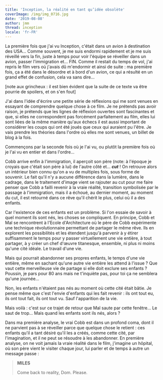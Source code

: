 ```yaml
---
title: 'Inception, la réalité en tant qu’idée obsolète'
coverImage: /img/img_0716.jpg
date: '2019-08-08'
author: jmm
thread: inception
locale: 'fr-FR'
---
```


La première fois que j'ai vu Inception, c'était dans un avion à destination des USA... Comme souvent, je me suis endormi rapidement et je me suis réveillé vers la fin, juste à temps pour voir l'équipe se réveiller dans un avion, passer l'immigration et... FIN. Comme il restait du temps de vol, j'ai repris le film vers où j'avais dû m'endormir et ainsi de suite : ma première fois, ça a été dans le désordre et à bord d'un avion, ce qui a résulté en un grand effet de confusion, cela va sans dire...

[note aux grincheux : il est bien évident que la suite de ce texte va être pourrie de spoilers, et on s'en fout]

J'ai dans l'idée d'écrire une petite série de réflexions qui me sont venues en essayant de comprendre quelque chose à ce film. Je ne prétends pas avoir raison, je prétends que les lignes de réflexion ouvertes sont fascinantes et que, si elles ne correspondent pas forcément parfaitement au film, elles lui sont liées de la même manière qu'aux échecs il est aussi important de considérer les coups qui ont été joués que ceux qui auraient pu l'être. Je vais prendre les théories dans l'ordre où elles me sont venues, un billet de blog à la fois.

Commençons par la seconde fois où je l'ai vu, ou plutôt la première fois où je l'ai vu en entier et dans l'ordre...

Cobb arrive enfin à l'immigration, il aperçoit son père (note: à l'époque je croyais que c'était son père à lui) de l'autre côté et... ***cut*** ! On retrouve alors un intérieur bien connu qu'on a vu de multiples fois, sous forme de souvenir. Le fait qu'il n'y a aucune différence dans la lumière, dans le cadrage, dans le traitement d'image vient se rajouter au cut pour me faire penser que Cobb a failli revenir à la vraie réalité, transition symbolisée par le passage à l'immigration, mais il a échoué, au dernier moment, au moment du cut, il est retourné dans ce rêve qu'il chérit le plus, celui où il a des enfants.

Car l'existence de ces enfants est un problème. Si l'on essaie de savoir à quel moment ils sont nés, les choses se compliquent. En principe, Cobb et Mal se rencontrent à l'Ecole d'Architecture où le père de Cobb expérimente une technique révolutionnaire permettant de partager le même rêve. Ils en explorent les possibilités et les étendent jusqu'à parvenir à y étirer suffisamment le temps pour y passer virtuellement une vie entière, à tout partager, à y créer un chef d'œuvre titanesque, ensemble, ni plus ni moins qu'une cité idéale. Le travail d'une vie.

Mais qui pourrait abandonner ses propres enfants, le temps d'une vie entière, même en sachant qu'une autre vie entière les attend à l'issue ? Que vaut cette merveilleuse vie de partage si elle doit exclure ses enfants ? Poussin, je pars pour 80 ans mais ne t'inquiète pas, pour toi ça ne semblera qu'une journée...

Non, les enfants n'étaient pas nés au moment où cette cité était bâtie. Je pense même que c'est l'envie d'enfants qui les fait revenir : ils ont tout eu, ils ont tout fait, ils ont tout vu. Sauf l'apparition de la vie.

Mais voilà : c'est sur ce trajet de retour que Mal saute par cette fenêtre... Le saut de trop... Mais quand les enfants sont ils nés, alors ?

Dans ma première analyse, le vrai Cobb est dans un profond coma, dont il ne parvient pas à se réveiller parce que quelque chose le retient : ces enfants qu'il a tant désiré qu'il les a créés, comme cette cité, par l'imagination, et il ne peut se résoudre à les abandonner. En première analyse, on ne voit jamais la vraie réalité dans le film, j'imagine un hôpital, où son père vient le visiter chaque jour, lui parler et de temps à autre un message passe :

> **MILES**
>
> Come back to reality, Dom. Please.

